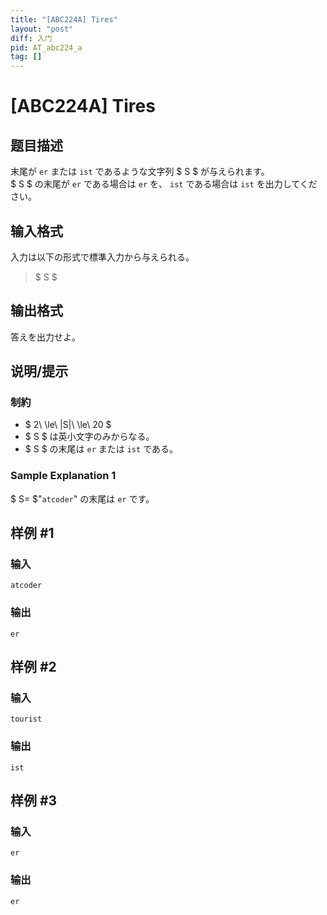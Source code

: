 ```yaml
---
title: "[ABC224A] Tires"
layout: "post"
diff: 入门
pid: AT_abc224_a
tag: []
---
```


# [ABC224A] Tires

## 题目描述

[problemUrl]: https://atcoder.jp/contests/abc224/tasks/abc224_a

末尾が `er` または `ist` であるような文字列 $ S $ が与えられます。  
 $ S $ の末尾が `er` である場合は `er` を、 `ist` である場合は `ist` を出力してください。

## 输入格式

入力は以下の形式で標準入力から与えられる。

> $ S $

## 输出格式

答えを出力せよ。

## 说明/提示

### 制約

- $ 2\ \le\ |S|\ \le\ 20 $
- $ S $ は英小文字のみからなる。
- $ S $ の末尾は `er` または `ist` である。

### Sample Explanation 1

$ S= $"`atcoder`" の末尾は `er` です。

## 样例 #1

### 输入

```
atcoder
```

### 输出

```
er
```

## 样例 #2

### 输入

```
tourist
```

### 输出

```
ist
```

## 样例 #3

### 输入

```
er
```

### 输出

```
er
```

